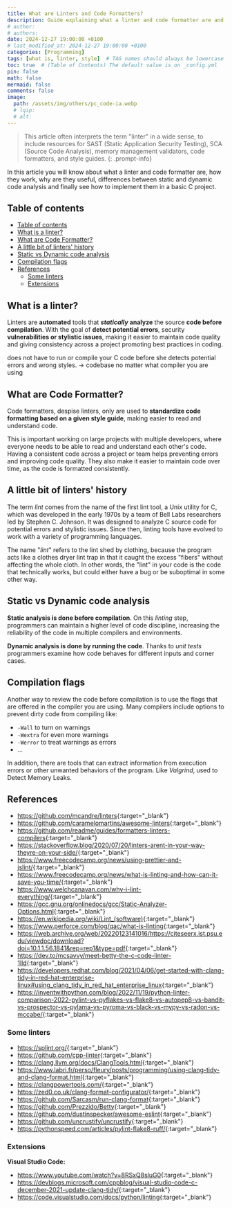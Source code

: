 ```yaml
---
title: What are Linters and Code Formatters?
description: Guide explaining what a linter and code formatter are and a bit of its history.
# author:
# authors:
date: 2024-12-27 19:00:00 +0100
# last_modified_at: 2024-12-27 19:00:00 +0100
categories: [Programming]
tags: [what is, linter, style]  # TAG names should always be lowercase
toc: true  # (Table of Contents) The default value is on _config.yml
pin: false
math: false
mermaid: false
comments: false
image:
  path: /assets/img/others/pc_code-ia.webp
  # lqip:
  # alt:
---
```


> This article often interprets the term "linter" in a wide sense, to include resources for SAST (Static Application Security Testing), SCA (Source Code Analysis), memory management validators, code formatters, and style guides.
{: .prompt-info}

In this article you will know about what a linter and code formatter are, how they work, why are they useful, differences between static and dynamic code analysis and finally see how to implement them in a basic C project.

## Table of contents

- [Table of contents](#table-of-contents)
- [What is a linter?](#what-is-a-linter)
- [What are Code Formatter?](#what-are-code-formatter)
- [A little bit of linters' history](#a-little-bit-of-linters-history)
- [Static vs Dynamic code analysis](#static-vs-dynamic-code-analysis)
- [Compilation flags](#compilation-flags)
- [References](#references)
  - [Some linters](#some-linters)
  - [Extensions](#extensions)

## What is a linter?

Linters are **automated** tools that ***statically* analyze** the source **code before compilation**. With the goal of **detect potential errors**, security **vulnerabilities or stylistic issues**, making it easier to maintain code quality and giving consistency across a project promoting best practices in coding.

does not have to run or compile your C code before she detects potential errors and wrong styles. -> codebase no matter what compiler you are using

## What are Code Formatter?

Code formatters, despise linters, only are used to **standardize code formatting based on a given style guide**, making easier to read and understand code.

This is important working on large projects with multiple developers, where everyone needs to be able to read and understand each other's code. Having a consistent code across a project or team helps preventing errors and improving code quality. They also make it easier to maintain code over time, as the code is formatted consistently.

## A little bit of linters' history

The term *lint* comes from the name of the first lint tool, a Unix utility for C, which was developed in the early 1970s by a team of Bell Labs researchers led by Stephen C. Johnson. It was designed to analyze C source code for potential errors and stylistic issues. Since then, linting tools have evolved to work with a variety of programming languages.

The name "*lint*" refers to the lint shed by clothing, because the program acts like a clothes dryer lint trap in that it caught the excess "fibers" without affecting the whole cloth. In other words, the "lint" in your code is the code that technically works, but could either have a bug or be suboptimal in some other way.

## Static vs Dynamic code analysis

**Static analysis is done before compilation**. On this *linting* step, programmers can maintain a higher level of code discipline, increasing the reliability of the code in multiple compilers and environments.

**Dynamic analysis is done by running the code**. Thanks to *unit tests* programmers examine how code behaves for different inputs and corner cases.

## Compilation flags

Another way to review the code before compilation is to use the flags that are offered in the compiler you are using. Many compilers include options to prevent dirty code from compiling like:

- `-Wall` to turn on warnings
- `-Wextra` for even more warnings
- `-Werror` to treat warnings as errors
- ...

In addition, there are tools that can extract information from execution errors or other unwanted behaviors of the program. Like *Valgrind*, used to Detect Memory Leaks.

## References

- <https://github.com/mcandre/linters>{:target="_blank"}
- <https://github.com/caramelomartins/awesome-linters>{:target="_blank"}
- <https://github.com/readme/guides/formatters-linters-compilers>{:target="_blank"}
- <https://stackoverflow.blog/2020/07/20/linters-arent-in-your-way-theyre-on-your-side/>{:target="_blank"}
- <https://www.freecodecamp.org/news/using-prettier-and-jslint/>{:target="_blank"}
- <https://www.freecodecamp.org/news/what-is-linting-and-how-can-it-save-you-time/>{:target="_blank"}
- <https://www.welchcanavan.com/why-i-lint-everything/>{:target="_blank"}
- <https://gcc.gnu.org/onlinedocs/gcc/Static-Analyzer-Options.html>{:target="_blank"}
- <https://en.wikipedia.org/wiki/Lint_(software)>{:target="_blank"}
- <https://www.perforce.com/blog/qac/what-is-linting>{:target="_blank"}
- <https://web.archive.org/web/20220123141016/https://citeseerx.ist.psu.edu/viewdoc/download?doi=10.1.1.56.1841&rep=rep1&type=pdf>{:target="_blank"}
- <https://dev.to/mcsavvy/meet-betty-the-c-code-linter-1lld>{:target="_blank"}
- <https://developers.redhat.com/blog/2021/04/06/get-started-with-clang-tidy-in-red-hat-enterprise-linux#using_clang_tidy_in_red_hat_enterprise_linux>{:target="_blank"}
- <https://inventwithpython.com/blog/2022/11/19/python-linter-comparison-2022-pylint-vs-pyflakes-vs-flake8-vs-autopep8-vs-bandit-vs-prospector-vs-pylama-vs-pyroma-vs-black-vs-mypy-vs-radon-vs-mccabe/>{:target="_blank"}

### Some linters

- <https://splint.org/>{:target="_blank"}
- <https://github.com/cpp-linter>{:target="_blank"}
- <https://clang.llvm.org/docs/ClangTools.html>{:target="_blank"}
- <https://www.labri.fr/perso/fleury/posts/programming/using-clang-tidy-and-clang-format.html>{:target="_blank"}
- <https://clangpowertools.com/>{:target="_blank"}
- <https://zed0.co.uk/clang-format-configurator/>{:target="_blank"}
- <https://github.com/Sarcasm/run-clang-format>{:target="_blank"}
- <https://github.com/Prezzido/Betty>{:target="_blank"}
- <https://github.com/dustinspecker/awesome-eslint>{:target="_blank"}
- <https://github.com/uncrustify/uncrustify>{:target="_blank"}
- <https://pythonspeed.com/articles/pylint-flake8-ruff/>{:target="_blank"}

### Extensions

**Visual Studio Code:**

- <https://www.youtube.com/watch?v=8RSxQ8sluG0>{:target="_blank"}
- <https://devblogs.microsoft.com/cppblog/visual-studio-code-c-december-2021-update-clang-tidy/>{:target="_blank"}
- <https://code.visualstudio.com/docs/python/linting>{:target="_blank"}
